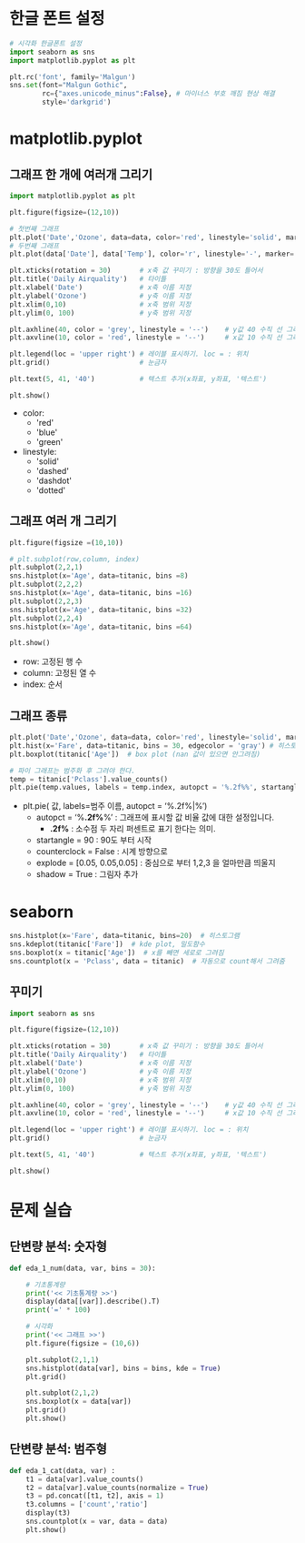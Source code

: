 
# 한글 폰트 설정
```python
# 시각화 한글폰트 설정
import seaborn as sns
import matplotlib.pyplot as plt

plt.rc('font', family='Malgun')
sns.set(font="Malgun Gothic", 
        rc={"axes.unicode_minus":False}, # 마이너스 부호 깨짐 현상 해결
        style='darkgrid')      
```
# matplotlib.pyplot

## 그래프 한 개에 여러개 그리기

```python
import matplotlib.pyplot as plt

plt.figure(figsize=(12,10))

# 첫번째 그래프
plt.plot('Date','Ozone', data=data, color='red', linestyle='solid', marker='o')
# 두번째 그래프
plt.plot(data['Date'], data['Temp'], color='r', linestyle='-', marker='s')

plt.xticks(rotation = 30)       # x축 값 꾸미기 : 방향을 30도 틀어서
plt.title('Daily Airquality')   # 타이틀
plt.xlabel('Date')              # x축 이름 지정
plt.ylabel('Ozone')             # y축 이름 지정
plt.xlim(0,10)                  # x축 범위 지정
plt.ylim(0, 100)                # y축 범위 지정

plt.axhline(40, color = 'grey', linestyle = '--')    # y값 40 수직 선 그리기
plt.axvline(10, color = 'red', linestyle = '--')     # x값 10 수직 선 그리기

plt.legend(loc = 'upper right') # 레이블 표시하기. loc = : 위치
plt.grid()                      # 눈금자

plt.text(5, 41, '40')           # 텍스트 추가(x좌표, y좌표, '텍스트')

plt.show()
```
- color: 
	- 'red'
	- 'blue'
	- 'green'
- linestyle: 
	- 'solid'
	- 'dashed'
	- 'dashdot'
	- 'dotted'

## 그래프 여러 개 그리기
```python
plt.figure(figsize =(10,10))

# plt.subplot(row,column, index)
plt.subplot(2,2,1)
sns.histplot(x='Age', data=titanic, bins =8)
plt.subplot(2,2,2)
sns.histplot(x='Age', data=titanic, bins =16)
plt.subplot(2,2,3)
sns.histplot(x='Age', data=titanic, bins =32)
plt.subplot(2,2,4)
sns.histplot(x='Age', data=titanic, bins =64)

plt.show()
```
- row: 고정된 행 수
- column:  고정된 열 수
- index: 순서


## 그래프 종류
```python
plt.plot('Date','Ozone', data=data, color='red', linestyle='solid', marker='o')  # 기본
plt.hist(x='Fare', data=titanic, bins = 30, edgecolor = 'gray') # 히스토그램
plt.boxplot(titanic['Age'])  # box plot (nan 값이 있으면 안그려짐)

# 파이 그래프는 범주화 후 그려야 한다.
temp = titanic['Pclass'].value_counts()
plt.pie(temp.values, labels = temp.index, autopct = '%.2f%%', startangle=90, counterclock=False, explode = [0.05, 0.05, 0.05], shadow=True)
```
- plt.pie( 값, labels=범주 이름, autopct = ‘%.2f%|%’)
    - autopct = ‘%**.2f%**%’ : 그래프에 표시할 값 비율 값에 대한 설정입니다.
        - **.2f%** : 소수점 두 자리 퍼센트로 표기 한다는 의미.
    - startangle = 90 : 90도 부터 시작
    - counterclock = False : 시계 방향으로
    - explode = [0.05, 0.05,0.05] : 중심으로 부터 1,2,3 을 얼마만큼 띄울지
	- shadow = True : 그림자 추가


# seaborn
```python
sns.histplot(x='Fare', data=titanic, bins=20)  # 히스토그램
sns.kdeplot(titanic['Fare'])  # kde plot, 밀도함수
sns.boxplot(x = titanic['Age'])  # x를 빼면 세로로 그려짐
sns.countplot(x = 'Pclass', data = titanic)  # 자동으로 count해서 그려줌
```

## 꾸미기
```python
import seaborn as sns

plt.figure(figsize=(12,10))

plt.xticks(rotation = 30)       # x축 값 꾸미기 : 방향을 30도 틀어서
plt.title('Daily Airquality')   # 타이틀
plt.xlabel('Date')              # x축 이름 지정
plt.ylabel('Ozone')             # y축 이름 지정
plt.xlim(0,10)                  # x축 범위 지정
plt.ylim(0, 100)                # y축 범위 지정

plt.axhline(40, color = 'grey', linestyle = '--')    # y값 40 수직 선 그리기
plt.axvline(10, color = 'red', linestyle = '--')     # x값 10 수직 선 그리기

plt.legend(loc = 'upper right') # 레이블 표시하기. loc = : 위치
plt.grid()                      # 눈금자

plt.text(5, 41, '40')           # 텍스트 추가(x좌표, y좌표, '텍스트')

plt.show()
```




# 문제 실습

## 단변량 분석: 숫자형
```python
def eda_1_num(data, var, bins = 30):

    # 기초통계량
    print('<< 기초통계량 >>')
    display(data[[var]].describe().T)
    print('=' * 100)

    # 시각화
    print('<< 그래프 >>')
    plt.figure(figsize = (10,6))

    plt.subplot(2,1,1)
    sns.histplot(data[var], bins = bins, kde = True)
    plt.grid()

    plt.subplot(2,1,2)
    sns.boxplot(x = data[var])
    plt.grid()
    plt.show()
```

## 단변량 분석: 범주형
```python
def eda_1_cat(data, var) :
    t1 = data[var].value_counts()
    t2 = data[var].value_counts(normalize = True)
    t3 = pd.concat([t1, t2], axis = 1)
    t3.columns = ['count','ratio']
    display(t3)
    sns.countplot(x = var, data = data)
    plt.show()
```

